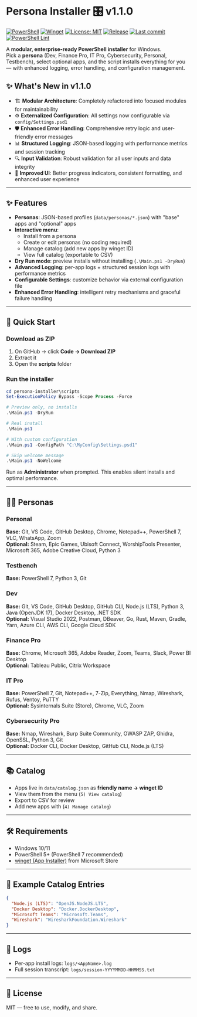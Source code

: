 # Persona Installer 🎛️ v1.1.0

[![PowerShell](https://img.shields.io/badge/PowerShell-5%2B%20%7C%207-blue?logo=powershell)](https://learn.microsoft.com/powershell/)
[![Winget](https://img.shields.io/badge/works%20with-winget-success?logo=windows)](https://learn.microsoft.com/windows/package-manager/winget/)
[![License: MIT](https://img.shields.io/badge/License-MIT-green.svg)](LICENSE)
[![Release](https://img.shields.io/github/v/release/24Skater/persona-installer)](https://github.com/24Skater/persona-installer/releases)
[![Last commit](https://img.shields.io/github/last-commit/24Skater/persona-installer)](https://github.com/24Skater/persona-installer/commits/main)
[![PowerShell Lint](https://github.com/24Skater/persona-installer/actions/workflows/powershell-lint.yml/badge.svg)](https://github.com/24Skater/persona-installer/actions/workflows/powershell-lint.yml)

A **modular, enterprise-ready PowerShell installer** for Windows.  
Pick a **persona** (Dev, Finance Pro, IT Pro, Cybersecurity, Personal, Testbench), select optional apps, and the script installs everything for you — with enhanced logging, error handling, and configuration management.

## ✨ What's New in v1.1.0

- 🏗️ **Modular Architecture**: Completely refactored into focused modules for maintainability
- ⚙️ **Externalized Configuration**: All settings now configurable via `config/Settings.psd1`
- 🛡️ **Enhanced Error Handling**: Comprehensive retry logic and user-friendly error messages
- 📊 **Structured Logging**: JSON-based logging with performance metrics and session tracking
- 🔍 **Input Validation**: Robust validation for all user inputs and data integrity
- 🎨 **Improved UI**: Better progress indicators, consistent formatting, and enhanced user experience

---

## ✨ Features

- **Personas**: JSON-based profiles (`data/personas/*.json`) with "base" apps and "optional" apps
- **Interactive menu**:
  - Install from a persona
  - Create or edit personas (no coding required)
  - Manage catalog (add new apps by winget ID)
  - View full catalog (exportable to CSV)
- **Dry Run mode**: preview installs without installing (`.\Main.ps1 -DryRun`)
- **Advanced Logging**: per-app logs + structured session logs with performance metrics
- **Configurable Settings**: customize behavior via external configuration file
- **Enhanced Error Handling**: intelligent retry mechanisms and graceful failure handling

---

## 🚀 Quick Start

### Download as ZIP
1. On GitHub → click **Code → Download ZIP**
2. Extract it
3. Open the **scripts** folder

### Run the installer

```powershell
cd persona-installer\scripts
Set-ExecutionPolicy Bypass -Scope Process -Force

# Preview only, no installs
.\Main.ps1 -DryRun

# Real install
.\Main.ps1

# With custom configuration
.\Main.ps1 -ConfigPath "C:\MyConfig\Settings.psd1"

# Skip welcome message
.\Main.ps1 -NoWelcome
```

Run as **Administrator** when prompted. This enables silent installs and optimal performance.

---

## 🧑‍💻 Personas

### Personal
**Base:** Git, VS Code, GitHub Desktop, Chrome, Notepad++, PowerShell 7, VLC, WhatsApp, Zoom  
**Optional:** Steam, Epic Games, Ubisoft Connect, WorshipTools Presenter, Microsoft 365, Adobe Creative Cloud, Python 3

### Testbench
**Base:** PowerShell 7, Python 3, Git

### Dev
**Base:** Git, VS Code, GitHub Desktop, GitHub CLI, Node.js (LTS), Python 3, Java (OpenJDK 17), Docker Desktop, .NET SDK  
**Optional:** Visual Studio 2022, Postman, DBeaver, Go, Rust, Maven, Gradle, Yarn, Azure CLI, AWS CLI, Google Cloud SDK

### Finance Pro
**Base:** Chrome, Microsoft 365, Adobe Reader, Zoom, Teams, Slack, Power BI Desktop  
**Optional:** Tableau Public, Citrix Workspace

### IT Pro
**Base:** PowerShell 7, Git, Notepad++, 7-Zip, Everything, Nmap, Wireshark, Rufus, Ventoy, PuTTY  
**Optional:** Sysinternals Suite (Store), Chrome, VLC, Zoom

### Cybersecurity Pro
**Base:** Nmap, Wireshark, Burp Suite Community, OWASP ZAP, Ghidra, OpenSSL, Python 3, Git  
**Optional:** Docker CLI, Docker Desktop, GitHub CLI, Node.js (LTS)

---

## 📚 Catalog

- Apps live in `data/catalog.json` as **friendly name → winget ID**
- View them from the menu (`5) View catalog`)
- Export to CSV for review
- Add new apps with (`4) Manage catalog`)

---

## 🛠️ Requirements

- Windows 10/11
- PowerShell 5+ (PowerShell 7 recommended)
- [winget (App Installer)](https://learn.microsoft.com/en-us/windows/package-manager/winget/) from Microsoft Store

---

## 📝 Example Catalog Entries

```json
{
  "Node.js (LTS)": "OpenJS.NodeJS.LTS",
  "Docker Desktop": "Docker.DockerDesktop",
  "Microsoft Teams": "Microsoft.Teams",
  "Wireshark": "WiresharkFoundation.Wireshark"
}
```

---

## 🧰 Logs

- Per-app install logs: `logs/<AppName>.log`
- Full session transcript: `logs/session-YYYYMMDD-HHMMSS.txt`

---

## 📜 License

MIT — free to use, modify, and share.
